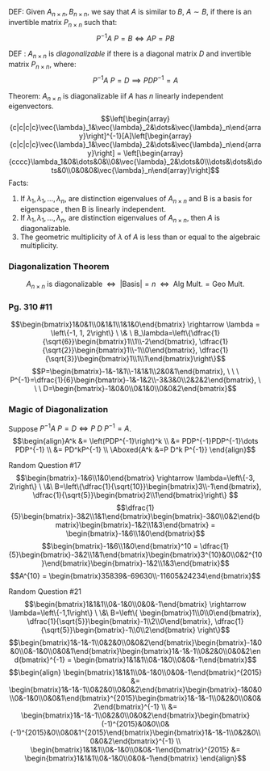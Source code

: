 DEF: Given $A_{n\times n}, B_{n\times n}$, we say that $A$ is similar to $B$, $A\sim B$, if there is an invertible matrix $P_{n\times n}$ such that:
$$P^{-1}A\ P = B \iff AP = PB$$

DEF : $A_{n\times n}$ is *diagonalizable* if there is a diagonal matrix $D$ and invertible matrix $P_{n\times n}$, where:
$$P^{-1}A\ P = D \implies PDP^{-1} = A$$

Theorem: $A_{n\times n}$ is diagonalizable iif $A$ has $n$ linearly independent eigenvectors.
$$\left[\begin{array}{c|c|c|c}\vec{\lambda}_1&\vec{\lambda}_2&\dots&\vec{\lambda}_n\end{array}\right]^{-1}[A]\left[\begin{array}{c|c|c|c}\vec{\lambda}_1&\vec{\lambda}_2&\dots&\vec{\lambda}_n\end{array}\right] = \left[\begin{array}{cccc}\lambda_1&0&\dots&0&\\0&\vec{\lambda}_2&\dots&0\\\dots&\dots&\dots&0\\0&0&0&\vec{\lambda}_n\end{array}\right]$$
Facts:
1) If $\lambda_1, \lambda_1,\dots,\lambda_n,$ are distinction eigenvalues of $A_{n\times n}$ and B is a basis for eigenspace , then B is linearly independent.
2) If $\lambda_1, \lambda_1,\dots,\lambda_n,$ are distinction eigenvalues of $A_{n\times n}$, then $A$ is diagonalizable.
3) The geometric multiplicity of $\lambda$ of $A$ is less than or equal to the algebraic multiplicity.

### Diagonalization Theorem
$$A_{n\times n} \mathrm{\ is\ diagonalizable} \ \ \iff \ \ |\mathrm{Basis}|=n \ \ \iff \ \ \mathrm{Alg\ Mult. = Geo\ Mult.}$$


### Pg. 310 #11
$$\begin{bmatrix}1&0&1\\0&1&1\\1&1&0\end{bmatrix} \rightarrow \lambda = \left\{-1, 1, 2\right\} \ \& \ B_\lambda=\left\{\dfrac{1}{\sqrt{6}}\begin{bmatrix}1\\1\\-2\end{bmatrix}, \dfrac{1}{\sqrt{2}}\begin{bmatrix}1\\-1\\0\end{bmatrix}, \dfrac{1}{\sqrt{3}}\begin{bmatrix}1\\1\\1\end{bmatrix}\right\}$$
$$P=\begin{bmatrix}-1&-1&1\\-1&1&1\\2&0&1\end{bmatrix}, \ \ \ P^{-1}=\dfrac{1}{6}\begin{bmatrix}-1&-1&2\\-3&3&0\\2&2&2\end{bmatrix}, \ \ \ D=\begin{bmatrix}-1&0&0\\0&1&0\\0&0&2\end{bmatrix}$$

### Magic of Diagonalization
Suppose $P^{-1} A\ P = D \iff P\ D\ P^{-1} = A$.
$$\begin{align}A^k &= \left(PDP^{-1}\right)^k \\
&= PDP^{-1}PDP^{-1}\dots PDP^{-1} \\
&= PD^kP^{-1} \\
\Aboxed{A^k &=P D^k P^{-1}}
\end{align}$$


Random Question #17
$$\begin{bmatrix}-1&6\\1&0\end{bmatrix} \rightarrow \lambda=\left\{-3, 2\right\} \ \&\ B=\left\{\dfrac{1}{\sqrt{10}}\begin{bmatrix}3\\-1\end{bmatrix}, \dfrac{1}{\sqrt{5}}\begin{bmatrix}2\\1\end{bmatrix}\right\} $$
$$\dfrac{1}{5}\begin{bmatrix}-3&2\\1&1\end{bmatrix}\begin{bmatrix}-3&0\\0&2\end{bmatrix}\begin{bmatrix}-1&2\\1&3\end{bmatrix} = \begin{bmatrix}-1&6\\1&0\end{bmatrix}$$
$$\begin{bmatrix}-1&6\\1&0\end{bmatrix}^10 = \dfrac{1}{5}\begin{bmatrix}-3&2\\1&1\end{bmatrix}\begin{bmatrix}3^{10}&0\\0&2^{10}\end{bmatrix}\begin{bmatrix}-1&2\\1&3\end{bmatrix}$$
$$A^{10} = \begin{bmatrix}35839&-69630\\-11605&24234\end{bmatrix}$$

Random Question #21
$$\begin{bmatrix}1&1&1\\0&-1&0\\0&0&-1\end{bmatrix} \rightarrow \lambda=\left\{-1,1\right\} \ \&\ B=\left\{
\begin{bmatrix}1\\0\\0\end{bmatrix}, 
\dfrac{1}{\sqrt{5}}\begin{bmatrix}-1\\2\\0\end{bmatrix}, 
\dfrac{1}{\sqrt{5}}\begin{bmatrix}-1\\0\\2\end{bmatrix}
\right\}$$
$$\begin{bmatrix}1&-1&-1\\0&2&0\\0&0&2\end{bmatrix}\begin{bmatrix}-1&0&0\\0&-1&0\\0&0&1\end{bmatrix}\begin{bmatrix}1&-1&-1\\0&2&0\\0&0&2\end{bmatrix}^{-1} = \begin{bmatrix}1&1&1\\0&-1&0\\0&0&-1\end{bmatrix}$$
$$\begin{align}
\begin{bmatrix}1&1&1\\0&-1&0\\0&0&-1\end{bmatrix}^{2015} &= \begin{bmatrix}1&-1&-1\\0&2&0\\0&0&2\end{bmatrix}\begin{bmatrix}-1&0&0\\0&-1&0\\0&0&1\end{bmatrix}^{2015}\begin{bmatrix}1&-1&-1\\0&2&0\\0&0&2\end{bmatrix}^{-1} \\
&= \begin{bmatrix}1&-1&-1\\0&2&0\\0&0&2\end{bmatrix}\begin{bmatrix}(-1)^{2015}&0&0\\0&(-1)^{2015}&0\\0&0&1^{2015}\end{bmatrix}\begin{bmatrix}1&-1&-1\\0&2&0\\0&0&2\end{bmatrix}^{-1} \\
\begin{bmatrix}1&1&1\\0&-1&0\\0&0&-1\end{bmatrix}^{2015} &= \begin{bmatrix}1&1&1\\0&-1&0\\0&0&-1\end{bmatrix}
\end{align}$$